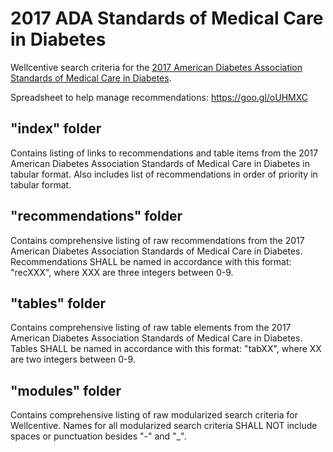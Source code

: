 # 2017 ADA Standards of Medical Care in Diabetes
Wellcentive search criteria for the [2017 American Diabetes Association Standards of Medical Care in Diabetes](http://professional.diabetes.org/sites/professional.diabetes.org/files/media/dc_40_s1_final.pdf).

Spreadsheet to help manage recommendations:
https://goo.gl/oUHMXC

## "index" folder
Contains listing of links to recommendations and table items from the 2017 American Diabetes Association Standards of Medical Care in Diabetes in tabular format. Also includes list of recommendations in order of priority in tabular format.

## "recommendations" folder
Contains comprehensive listing of raw recommendations from the 2017 American Diabetes Association Standards of Medical Care in Diabetes. Recommendations SHALL be named in accordance with this format: "recXXX", where XXX are three integers between 0-9.

## "tables" folder
Contains comprehensive listing of raw table elements from the 2017 American Diabetes Association Standards of Medical Care in Diabetes. Tables SHALL be named in accordance with this format: "tabXX", where XX are two integers between 0-9.

## "modules" folder
Contains comprehensive listing of raw modularized search criteria for Wellcentive. Names for all modularized search criteria SHALL NOT include spaces or punctuation besides "-" and "_".
